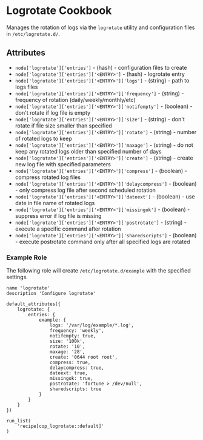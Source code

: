 # Logrotate Cookbook

Manages the rotation of logs via the `logrotate` utility and configuration
files in `/etc/logrotate.d/`.

## Attributes

* `node['logrotate']['entries']` - (hash) - configuration files to create
* `node['logrotate']['entries']['<ENTRY>']` - (hash) - logrotate entry
* `node['logrotate']['entries']['<ENTRY>']['logs']` - (string) - path to logs files
* `node['logrotate']['entries']['<ENTRY>']['frequency']` - (string) - frequency of rotation (daily/weekly/monthly/etc)
* `node['logrotate']['entries']['<ENTRY>']['notifempty']` - (boolean) - don't rotate if log file is empty
* `node['logrotate']['entries']['<ENTRY>']['size']` - (string) - don't rotate if file size smaller than specified
* `node['logrotate']['entries']['<ENTRY>']['rotate']` - (string) - number of rotated logs to keep
* `node['logrotate']['entries']['<ENTRY>']['maxage']` - (string) - do not keep any rotated logs older than specified number of days
* `node['logrotate']['entries']['<ENTRY>']['create']` - (string) - create new log file with specified parameters
* `node['logrotate']['entries']['<ENTRY>']['compress']` - (boolean) - compress rotated log files
* `node['logrotate']['entries']['<ENTRY>']['delaycompress']` - (boolean) - only compress log file after second scheduled rotation
* `node['logrotate']['entries']['<ENTRY>']['dateext']` - (boolean) - use date in file name of rotated logs
* `node['logrotate']['entries']['<ENTRY>']['missingok']` - (boolean) - suppress error if log file is missing
* `node['logrotate']['entries']['<ENTRY>']['postrotate']` - (string) - execute a specific command after rotation
* `node['logrotate']['entries']['<ENTRY>']['sharedscripts']` - (boolean) - execute postrotate command only after all specified logs are rotated

### Example Role
The following role will create `/etc/logrotate.d/example` with the
specified settings.

```
name 'logrotate'
description 'Configure logrotate'

default_attributes({
    logrotate: {
        entries: {
            example: {
                logs: '/var/log/example/*.log',
                frequency: 'weekly',
                notifempty: true,
                size: '100k',
                rotate: '10',
                maxage: '28',
                create: '0644 root root',
                compress: true,
                delaycompress: true,
                dateext: true,
                missingok: true,
                postrotate: 'fortune > /dev/null',
                sharedscripts: true
            }
        }
    }
})

run_list(
    'recipe[cop_logrotate::default]'
)
```
